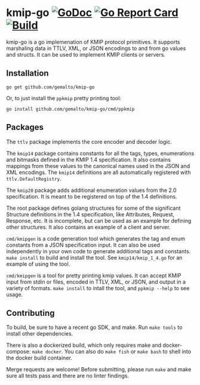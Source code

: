 kmip-go [![GoDoc](https://godoc.org/github.com/gemalto/kmip-go?status.png)](https://godoc.org/github.com/gemalto/kmip-go) [![Go Report Card](https://goreportcard.com/badge/github.com/gemalto/kmip-go)](https://goreportcard.com/report/gemalto/kmip-go) [![Build](https://github.com/gemalto/kmip-go/workflows/Build/badge.svg)](https://github.com/gemalto/kmip-go/actions?query=branch%3Amaster+workflow%3ABuild+)
=======

kmip-go is a go implemenation of KMIP protocol primitives.  It supports marshaling data in TTLV, XML, or JSON
encodings to and from go values and structs.  It can be used to implement KMIP clients or servers.

Installation
------------

    go get github.com/gemalto/kmip-go
    
Or, to just install the `ppkmip` pretty printing tool:

    go install github.com/gemalto/kmip-go/cmd/ppkmip
    
Packages
--------

The `ttlv` package implements the core encoder and decoder logic.

The `kmip14` package contains constants for all the tags, types, enumerations and bitmasks defined in the KMIP 1.4
specification.   It also contains mappings from these values to the canonical names used in the JSON and XML
encodings.  The `kmip14` definitions are all automatically registered with `ttlv.DefaultRegistry`.

The `kmip20` package adds additional enumeration values from the 2.0 specification.  It is meant to be registered
on top of the 1.4 definitions.

The root package defines golang structures for some of the significant Structure definitions in the 1.4 
specification, like Attributes, Request, Response, etc.  It is incomplete, but can be used as an example
for defining other structures.  It also contains an example of a client and server.

`cmd/kmipgen` is a code generation tool which generates the tag and enum constants from a JSON specification
input.  It can also be used independently in your own code to generate additional tags and constants.  `make install`
to build and install the tool.  See `kmip14/kmip_1_4.go` for an example of using the tool.

`cmd/kmipgen` is a tool for pretty printing kmip values.  It can accept KMIP input from stdin or files, encoded
in TTLV, XML, or JSON, and output in a variety of formats.  `make install` to intall the tool, and 
`ppkmip --help` to see usage.

Contributing
------------

To build, be sure to have a recent go SDK, and make.  Run `make tools` to install other dependencies.

There is also a dockerized build, which only requires make and docker-compose: `make docker`.  You can also
do `make fish` or `make bash` to shell into the docker build container.

Merge requests are welcome!  Before submitting, please run `make` and make sure all tests pass and there are
no linter findings.